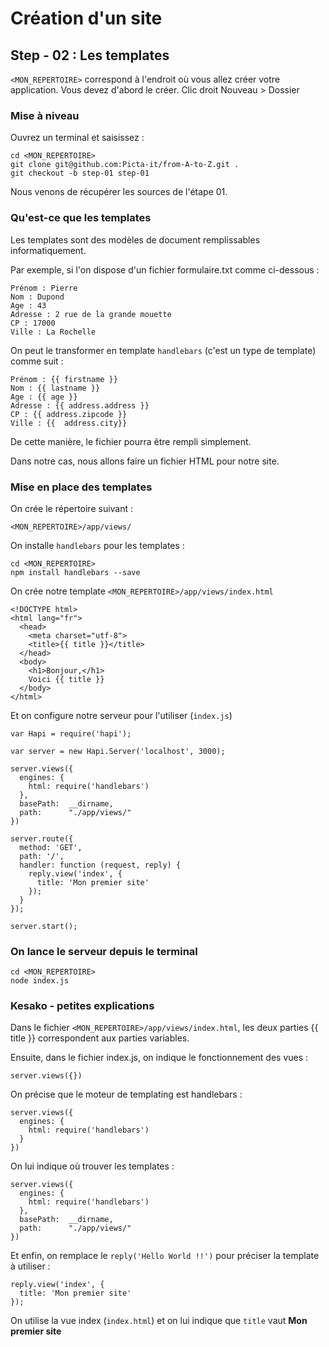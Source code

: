 # Cr&eacute;ation d'un site

## Step - 02 : Les templates

`<MON_REPERTOIRE>` correspond &agrave; l'endroit o&ugrave; vous allez cr&eacute;er votre application.
Vous devez d'abord le cr&eacute;er. Clic droit Nouveau > Dossier

### Mise à niveau

Ouvrez un terminal et saisissez :

    cd <MON_REPERTOIRE>
    git clone git@github.com:Picta-it/from-A-to-Z.git .
    git checkout -b step-01 step-01

Nous venons de récupérer les sources de l'étape 01.

### Qu'est-ce que les templates

Les templates sont des modèles de document remplissables informatiquement.

Par exemple, si l'on dispose d'un fichier formulaire.txt comme ci-dessous :

    Prénom : Pierre
    Nom : Dupond
    Age : 43
    Adresse : 2 rue de la grande mouette
    CP : 17000
    Ville : La Rochelle

On peut le transformer en template `handlebars` (c'est un type de template) comme suit :

    Prénom : {{ firstname }}
    Nom : {{ lastname }}
    Age : {{ age }}
    Adresse : {{ address.address }}
    CP : {{ address.zipcode }}
    Ville : {{  address.city}}

De cette manière, le fichier pourra être rempli simplement.

Dans notre cas, nous allons faire un fichier HTML pour notre site.

### Mise en place des templates

On crée le répertoire suivant :

    <MON_REPERTOIRE>/app/views/

On installe `handlebars` pour les templates :

    cd <MON_REPERTOIRE>
    npm install handlebars --save

On crée notre template `<MON_REPERTOIRE>/app/views/index.html`

    <!DOCTYPE html>
    <html lang="fr">
      <head>
        <meta charset="utf-8">
        <title>{{ title }}</title>
      </head>
      <body>
        <h1>Bonjour,</h1>
        Voici {{ title }}
      </body>
    </html>

Et on configure notre serveur pour l'utiliser (`index.js`)

    var Hapi = require('hapi');
    
    var server = new Hapi.Server('localhost', 3000);

    server.views({
      engines: {
        html: require('handlebars')
      },
      basePath:  __dirname,
      path:      "./app/views/"
    })
    
    server.route({
      method: 'GET',
      path: '/',
      handler: function (request, reply) {
        reply.view('index', {
          title: 'Mon premier site'
        });
      }
    });
    
    server.start();

### On lance le serveur depuis le terminal

    cd <MON_REPERTOIRE>
    node index.js

### Kesako - petites explications

Dans le fichier `<MON_REPERTOIRE>/app/views/index.html`, les deux parties {{ title }} correspondent aux parties variables.

Ensuite, dans le fichier index.js, on indique le fonctionnement des vues :

    server.views({})

On précise que le moteur de templating est handlebars :

    server.views({
      engines: {
        html: require('handlebars')
      }
    })

On lui indique où trouver les templates :
    
    server.views({
      engines: {
        html: require('handlebars')
      },
      basePath:  __dirname,
      path:      "./app/views/"
    })

Et enfin, on remplace le `reply('Hello World !!')` pour préciser la template à utiliser :

    reply.view('index', {
      title: 'Mon premier site'
    });

On utilise la vue index (`index.html`) et on lui indique que `title` vaut **Mon premier site**

